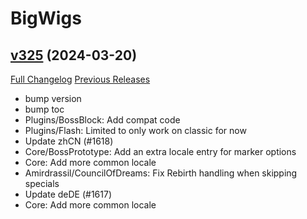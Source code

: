 # BigWigs

## [v325](https://github.com/BigWigsMods/BigWigs/tree/v325) (2024-03-20)
[Full Changelog](https://github.com/BigWigsMods/BigWigs/compare/v324.5...v325) [Previous Releases](https://github.com/BigWigsMods/BigWigs/releases)

- bump version  
- bump toc  
- Plugins/BossBlock: Add compat code  
- Plugins/Flash: Limited to only work on classic for now  
- Update zhCN (#1618)  
- Core/BossPrototype: Add an extra locale entry for marker options  
- Core: Add more common locale  
- Amirdrassil/CouncilOfDreams: Fix Rebirth handling when skipping specials  
- Update deDE (#1617)  
- Core: Add more common locale  
